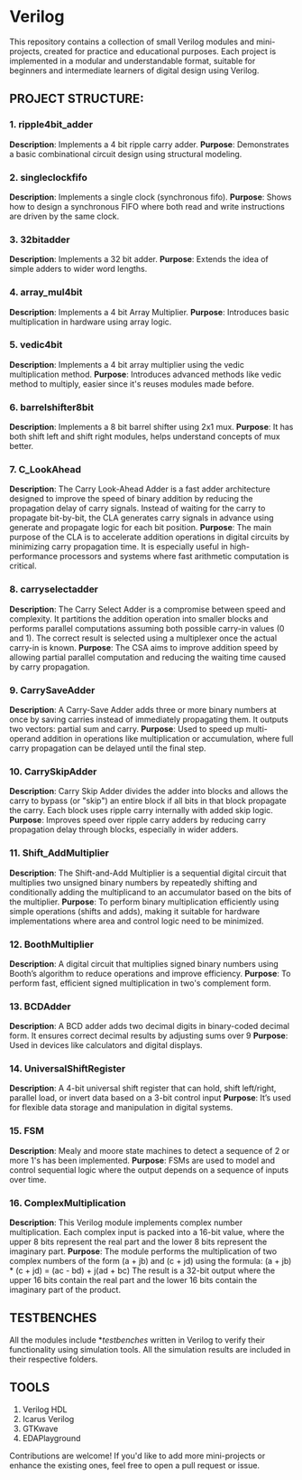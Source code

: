 # Verilog
This repository contains a collection of small Verilog modules and mini-projects, created for practice and educational purposes. Each project is implemented in a modular and understandable format, suitable for beginners and intermediate learners of digital design using Verilog.

## PROJECT STRUCTURE:

### 1. ripple4bit_adder

**Description**: Implements a 4 bit ripple carry adder.
**Purpose**: Demonstrates a basic combinational circuit design using structural modeling.

### 2. singleclockfifo

**Description**: Implements a single clock (synchronous fifo).
**Purpose**: Shows how to design a synchronous FIFO where both read and write instructions are driven by the same clock.

### 3. 32bitadder

**Description**: Implements a 32 bit adder.
**Purpose**: Extends the idea of simple adders to wider word lengths.

### 4. array_mul4bit

**Description**: Implements a 4 bit Array Multiplier.
**Purpose**: Introduces basic multiplication in hardware using array logic.

### 5. vedic4bit

**Description**: Implements a 4 bit array multiplier using the vedic multiplication method.
**Purpose**: Introduces advanced methods like vedic method to multiply, easier since it's reuses modules made before.

### 6. barrelshifter8bit

**Description**: Implements a 8 bit barrel shifter using 2x1 mux.
**Purpose**: It has both shift left and shift right modules, helps understand concepts of mux better.

### 7. C_LookAhead

**Description**: The Carry Look-Ahead Adder is a fast adder architecture designed to improve the speed of binary addition by reducing the propagation delay of carry signals. Instead of waiting for the carry to propagate bit-by-bit, the CLA generates carry signals in advance using generate and propagate logic for each bit position.
**Purpose**: The main purpose of the CLA is to accelerate addition operations in digital circuits by minimizing carry propagation time. It is especially useful in high-performance processors and systems where fast arithmetic computation is critical.

### 8. carryselectadder

**Description**: The Carry Select Adder is a compromise between speed and complexity. It partitions the addition operation into smaller blocks and performs parallel computations assuming both possible carry-in values (0 and 1). The correct result is selected using a multiplexer once the actual carry-in is known.
**Purpose**: The CSA aims to improve addition speed by allowing partial parallel computation and reducing the waiting time caused by carry propagation.

### 9. CarrySaveAdder

**Description**: A Carry-Save Adder adds three or more binary numbers at once by saving carries instead of immediately propagating them. It outputs two vectors: partial sum and carry.
**Purpose**: Used to speed up multi-operand addition in operations like multiplication or accumulation, where full carry propagation can be delayed until the final step.

### 10. CarrySkipAdder

**Description**:  Carry Skip Adder divides the adder into blocks and allows the carry to bypass (or "skip") an entire block if all bits in that block propagate the carry. Each block uses ripple carry internally with added skip logic.
**Purpose**: Improves speed over ripple carry adders by reducing carry propagation delay through blocks, especially in wider adders.

### 11. Shift_AddMultiplier

**Description**: The Shift-and-Add Multiplier is a sequential digital circuit that multiplies two unsigned binary numbers by repeatedly shifting and conditionally adding the multiplicand to an accumulator based on the bits of the multiplier.
**Purpose**: To perform binary multiplication efficiently using simple operations (shifts and adds), making it suitable for hardware implementations where area and control logic need to be minimized.

### 12. BoothMultiplier

**Description**: A digital circuit that multiplies signed binary numbers using Booth’s algorithm to reduce operations and improve efficiency.
**Purpose**: To perform fast, efficient signed multiplication in two's complement form.

### 13. BCDAdder

**Description**: A BCD adder adds two decimal digits in binary-coded decimal form. It ensures correct decimal results by adjusting sums over 9
**Purpose**: Used in devices like calculators and digital displays.

### 14. UniversalShiftRegister

**Description**: A 4-bit universal shift register that can hold, shift left/right, parallel load, or invert data based on a 3-bit control input
**Purpose**: It’s used for flexible data storage and manipulation in digital systems.

### 15. FSM

**Description**: Mealy and moore state machines to detect a sequence of 2 or more 1's has been implemented.
**Purpose**: FSMs are used to model and control sequential logic where the output depends on a sequence of inputs over time. 

### 16. ComplexMultiplication

**Description**: This Verilog module implements complex number multiplication. Each complex input is packed into a 16-bit value, where the upper 8 bits represent the real part and the lower 8 bits represent the imaginary part.
**Purpose**: The module performs the multiplication of two complex numbers of the form (a + jb) and (c + jd) using the formula: (a + jb) * (c + jd) = (ac - bd) + j(ad + bc)
The result is a 32-bit output where the upper 16 bits contain the real part and the lower 16 bits contain the imaginary part of the product.

## TESTBENCHES

All the modules include **testbenches* written in Verilog to verify their functionality using simulation tools. All the simulation results are included in their respective folders.

## TOOLS

1. Verilog HDL
2. Icarus Verilog
3. GTKwave
4. EDAPlayground


Contributions are welcome! If you'd like to add more mini-projects or enhance the existing ones, feel free to open a pull request or issue.
